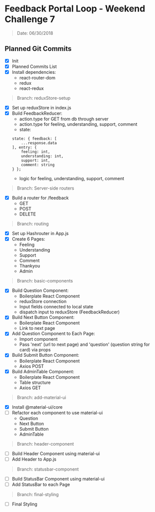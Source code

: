 # Feedback Portal Loop - Weekend Challenge 7
> Date: 06/30/2018

## Planned Git Commits
* [x] Init
* [x] Planned Commits List
* [x] Install dependencies:
    - react-router-dom
    - redux
    - react-redux
> Branch: reduxStore-setup
* [x] Set up reduxStore in index.js
* [x] Build FeedbackReducer:
    - action.type for GET from db through server
    - action.type for feeling, understanding, support, comment
    - state:
    ```
    state: { feedback: [ 
        ...response.data
    ], entry: {
        feeling: int,
        understanding: int,
        support: int,
        comment: string
    } };
    ```
    - logic for feeling, understanding, support, comment
> Branch: Server-side routers
* [x] Build a router for /feedback
    - GET
    - POST
    - DELETE
> Branch: routing
* [x] Set up Hashrouter in App.js
* [x] Create 6 Pages:
    - Feeling
    - Understanding
    - Support
    - Comment
    - Thankyou
    - Admin
> Branch: basic-components
* [x] Build Question Component:
    - Boilerplate React Component
    - reduxStore connection
    - Input fields connected to local state
    - dispatch input to reduxStore (FeedbackReducer)
* [x] Build Next Button Component:
    - Boilerplate React Component
    - Link to next page
* [x] Add Question Component to Each Page:
    - Import component
    - Pass 'next' (url to next page) and 'question' (question string for card) via props
* [x] Build Submit Button Component:
    - Boilerplate React Component
    - Axios POST
* [x] Build AdminTable Component:
    - Boilerplate React Component
    - Table structure
    - Axios GET
> Branch: add-material-ui
* [x] Install @material-ui/core
* [ ] Refactor each component to use material-ui
    - Question
    - Next Button
    - Submit Button
    - AdminTable
> Branch: header-component
* [ ] Build Header Component using material-ui
* [ ] Add Header to App.js
>Branch: statusbar-component
* [ ] Build StatusBar Component using material-ui
* [ ] Add StatusBar to each Page
>Branch: final-styling
* [ ] Final Styling